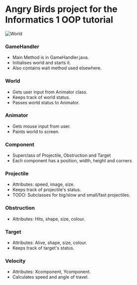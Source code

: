 Angry Birds project for the Informatics 1 OOP tutorial
======================================================

![World](http://f.cl.ly/items/2f0Z3K2X3930050D2Y0p/World.jpg)

### GameHandler
 * Main Method is in GameHandler.java.
 * Initialises world and starts it.
 * Also contains wait method used elsewhere.
 
### World
 * Gets user input from Animator class.
 * Keeps track of world status.
 * Passes world status to Animator.
 
### Animator
 * Gets mouse input from user.
 * Paints world to screen.
 
### Component
 * Superclass of Projectile, Obstruction and Target
 * Each component has a position, width, height and corners
 
### Projectile
 * Attributes: speed, image, size.
 * Keeps track of projectile's status.
 * TODO: Subclasses for big/slow and small/fast projectiles.
 
### Obstruction
 * Attributes: Hits, shape, size, colour.
 
### Target
 * Attributes: Alive, shape, size, colour.
 * Keeps track of target's status.
 
 ### Velocity
 * Attributes: Xcomponent, Ycomponent.
 * Calculates speed and angle of travel.
